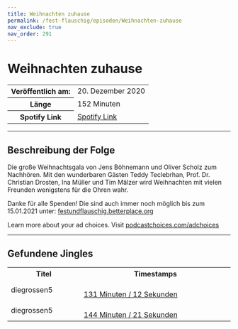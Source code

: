 ```yaml
---
title: Weihnachten zuhause
permalink: /fest-flauschig/episoden/Weihnachten-zuhause
nav_exclude: true
nav_order: 291
---
```


# Weihnachten zuhause
<table class="resp-table dcf-table dcf-table-responsive dcf-table-bordered dcf-table-striped dcf-w-100%">
                    <tbody>
                        <tr>
                            <th scope="row">Veröffentlich am:</th>
                            <td data-label="Veröffentlich am:">20. Dezember 2020</td>
                        </tr>
                        <tr>
                            <th scope="row">Länge </th>
                            <td data-label="Länge ">152 Minuten</td>
                        </tr><tr>
                                <th scope="row">Spotify Link</th>
                                <td data-label="Spotify Link"><a href="https://open.spotify.com/episode/1dywzdt49nkmFqcsaswqsS">Spotify Link</a></td>
                            </tr></tbody>
                </table>

***

## Beschreibung der Folge

<div>
<p>Die große Weihnachtsgala von Jens Böhnemann und Oliver Scholz zum Nachhören. Mit den wunderbaren Gästen Teddy Teclebrhan, Prof. Dr. Christian Drosten, Ina Müller und Tim Mälzer wird Weihnachten mit vielen Freunden wenigstens für die Ohren wahr.</p><p>Danke für alle Spenden! Die sind auch immer noch möglich bis zum 15.01.2021 unter: <a href="http://festundflauschig.betterplace.org/"> festundflauschig.betterplace.org</a></p><p> </p><p>Learn more about your ad choices. Visit <a href="https://podcastchoices.com/adchoices">podcastchoices.com/adchoices</a></p>  
</div>

***

## Gefundene Jingles

<table style="display: table;">
                                    <tr>
                                        <th class="tableColumnTitle">Titel</th>
                                        <th class="tableColumnTimestamps">Timestamps</th>
                                    </tr>
                                    <tr>
                                <td markdown="span"  class="tableColumnTitle">diegrossen5</td>
                                <td markdown="span" class="tableColumnTimestamps">
                                <br>
                                <a href="https://open.spotify.com/episode/1dywzdt49nkmFqcsaswqsS?t=7872">
                                131 Minuten / 12 Sekunden</a>
                                </td></tr><tr>
                                <td markdown="span"  class="tableColumnTitle">diegrossen5</td>
                                <td markdown="span" class="tableColumnTimestamps">
                                <br>
                                <a href="https://open.spotify.com/episode/1dywzdt49nkmFqcsaswqsS?t=8661">
                                144 Minuten / 21 Sekunden</a>
                                </td></tr></table>
